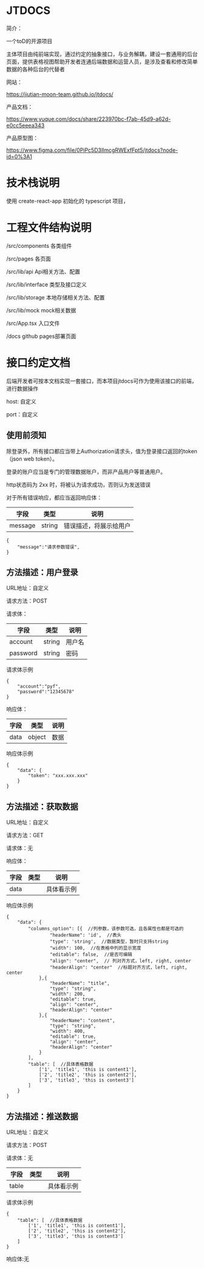 # JTDOCS

简介：

一个toD的开源项目

主体项目由纯前端实现，通过约定的抽象接口，与业务解耦，建设一套通用的后台页面，提供表格视图帮助开发者连通后端数据和运营人员，是涉及查看和修改简单数据的各种后台的代替者

网站：

https://jiutian-moon-team.github.io/jtdocs/

产品文档：

https://www.yuque.com/docs/share/223970bc-f7ab-45d9-a62d-e0cc5eeea343

产品原型图：

https://www.figma.com/file/0PiPc5D3lImcgRWExfFpt5/jtdocs?node-id=0%3A1

# 技术栈说明

使用 create-react-app 初始化的 typescript 项目，

# 工程文件结构说明

/src/components   各类组件

/src/pages   各页面

/src/lib/api   Api相关方法、配置

/src/lib/interface   类型及接口定义

/src/lib/storage   本地存储相关方法、配置

/src/lib/mock   mock相关数据

/src/App.tsx   入口文件

/docs   github pages部署页面


# 接口约定文档

后端开发者可按本文档实现一套接口，而本项目jtdocs可作为使用该接口的前端，进行数据操作

host: 自定义

port：自定义

## 使用前须知

除登录外，所有接口都应当带上Authorization请求头，值为登录接口返回的token（json web token）。

登录的账户应当是专门的管理数据账户，而非产品用户等普通用户。

http状态码为 2xx 时，将被认为请求成功，否则认为发送错误

对于所有错误响应，都应当返回响应体：

| 字段 | 类型 | 说明 |
| ---  | ---  | ---  |
|  message  |  string  |  错误描述，将展示给用户 |

```
{
    "message":"请求参数错误",
}
```

## 方法描述：用户登录

URL地址：自定义

请求方法：POST

请求体：

| 字段 | 类型 | 说明 |
| ---  | ---  | ---  |
|  account  |  string  |  用户名 |
|  password  |  string  |  密码  |

请求体示例

```
{
    "account":"pyf",
    "password":"12345678"
}
```

响应体：

| 字段 | 类型 | 说明 |
| ---  | ---  | ---  |
|  data  |  object  |  数据  |

响应体示例

```
{
    "data": {
        "token": "xxx.xxx.xxx"
    }
}
```

## 方法描述：获取数据

URL地址：自定义

请求方法：GET

请求体：无

响应体：

| 字段 | 类型 | 说明 |
| ---  | ---  | ---  |
|  data  |    |  具体看示例  |

响应体示例

```
{
    "data": {
        "columns_option": [{  //列参数，该参数可选，且各属性也都是可选的
                "headerName": 'id',  //表头
                "type": 'string',  //数据类型，暂时只支持string
                "width": 100,  //在表格中列的显示宽度
                "editable": false,  //是否可编辑
                "align": "center",  // 列对齐方式，left, right, center
                "headerAlign": "center"  //标题对齐方式，left, right, center
            },{
                "headerName": "title",
                "type": "string",
                "width": 200,
                "editable": true,
                "align": "center",
                "headerAlign": "center"
            },{
                "headerName": "content",
                "type": "string",
                "width": 400,
                "editable": true,
                "align": "center",
                "headerAlign": "center"
            }
        ],
        "table": [  //具体表格数据
            ['1', 'title1', 'this is content1'],
            ['2', 'title2', 'this is content2'],
            ['3', 'title3', 'this is content3']
        ]
    }
}
```

## 方法描述：推送数据

URL地址：自定义

请求方法：POST

请求体：无

| 字段 | 类型 | 说明 |
| ---  | ---  | ---  |
|  table  |    |  具体看示例  |

请求体示例

```
{
    "table": [  //具体表格数据
        ['1', 'title1', 'this is content1'],
        ['2', 'title2', 'this is content2'],
        ['3', 'title3', 'this is content3']
    ]
}
```

响应体:无